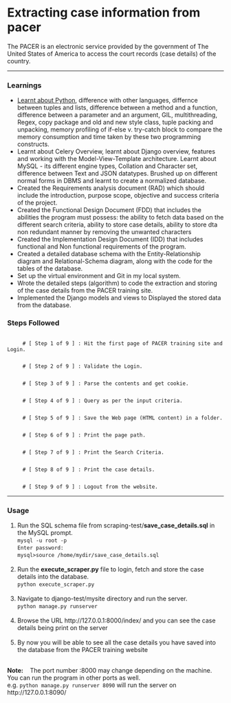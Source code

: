 <h1>Extracting case information from pacer</h1>

<p> The PACER is an electronic service provided by the government of The United States of America to access the court records (case details) of the country. </p>
<hr/>

<h3>Learnings</h3>
<ul>
  <li>
    <a href="https://drive.google.com/open?id=1TW6W8uttszW6XMdM2E5MCk092pm_-AJqQ9JYQPi7Ln4">Learnt about Python</a>, difference with other languages, differnce between tuples and lists, difference between a method and a function, difference between a parameter and an argument, GIL, multithreading, Regex, copy package and old and new style class, tuple packing and unpacking, memory profiling of if-else v. try-catch block to compare the memory consumption and time taken by these two programming constructs.
  </li>
  <li>Learnt about Celery Overview, learnt about Django overview, features and working with the Model-View-Template architecture. Learnt about MySQL - its different engine types, Collation and Character set, difference between Text and JSON datatypes. Brushed up on different normal forms in DBMS and learnt to create a normalized database.</li>
  <li>Created the Requirements analysis document (RAD) which should include the introduction, purpose scope, objective and success criteria of the project.</li>
  <li>Created the Functional Design Document (FDD) that includes the abilities the program must possess: the ability to fetch data based on the different search criteria, ability to store case details, ability to store dta non redundant manner by removing the unwanted characters</li>
  <li>Created the Implementation Design Document (IDD) that includes functional and Non functional requirements of the program.</li>
  <li>Created a detailed database schema with the Entity-Relationship diagram and Relational-Schema diagram, along with the code for the tables of the database.</li>
  <li>Set up the virtual environment and Git in my local system.</li>
  <li>Wrote the detailed steps (algorithm) to code the extraction and storing of the case details from the PACER training site.
<li>Implemented the Django models and views to Displayed the stored data from the database.</li>
</ul>

<h3>Steps Followed</h3>
    <code>
     # [ Step 1 of 9 ] : Hit the first page of PACER training site and Login.</p>
     # [ Step 2 of 9 ] : Validate the Login.</p>
     # [ Step 3 of 9 ] : Parse the contents and get cookie.</p>
     # [ Step 4 of 9 ] : Query as per the input criteria.</p>
     # [ Step 5 of 9 ] : Save the Web page (HTML content) in a folder.</p>
     # [ Step 6 of 9 ] : Print the page path.</p>
     # [ Step 7 of 9 ] : Print the Search Criteria.</p>
     # [ Step 8 of 9 ] : Print the case details.</p> 
     # [ Step 9 of 9 ] : Logout from the website.</p></code>
 <hr/>
  <h3>Usage</h3>
    <ol>
  <li>Run the SQL schema file from scraping-test/<b>save_case_details.sql</b> in the MySQL prompt. <br>
    <code>mysql -u root -p</code><br/>
    <code>Enter password:</code><br/>
    <code>mysql>source /home/mydir/save_case_details.sql</code>
  </li><br/>
  <li>Run the <b>execute_scraper.py</b> file to login, fetch and store the case details into the database.<br/>
    <code>python execute_scraper.py</code>
    <br/>
  </li><br/>
  <li>Navigate to django-test/mysite directory and run the server.<br/><code>python manage.py runserver</code>
    </li><br/>
  <li>Browse the URL http://127.0.0.1:8000/index/ and you can see the case details being print on the server</li><br/>
  <li>By now you will be able to see all the case details you have saved into the database from the PACER training website</li>
    </ol>
    <br/>
  <b>Note:</b>&nbsp;&nbsp;&nbsp;&nbsp;The port number :8000 may change depending on the machine. You can run the program in other ports as well.&nbsp;&nbsp;&nbsp;&nbsp;<br/>e.g. <code>python manage.py runserver 8090</code> will run the server on http://127.0.0.1:8090/
